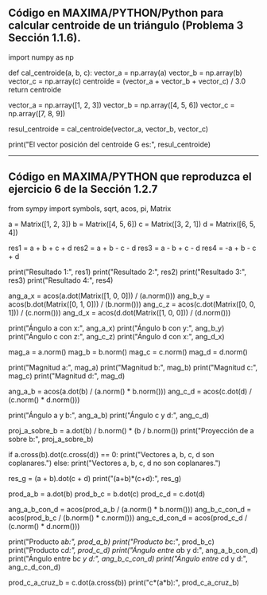 
Código en MAXIMA/PYTHON/Python para calcular centroide de un triángulo (Problema 3 Sección 1.1.6).
---------------------------------------------------------------------------------------------------
import numpy as np

def cal_centroide(a, b, c):
    vector_a = np.array(a)
    vector_b = np.array(b)
    vector_c = np.array(c)
    centroide = (vector_a + vector_b + vector_c) / 3.0
    return centroide

vector_a = np.array([1, 2, 3])
vector_b = np.array([4, 5, 6])
vector_c = np.array([7, 8, 9])

resul_centroide = cal_centroide(vector_a, vector_b, vector_c)

print("El vector posición del centroide G es:", resul_centroide)

-----------------------------------------------------------------------------------------
Código en MAXIMA/PYTHON que reproduzca el ejercicio 6 de la Sección 1.2.7
-----------------------------------------------------------------------------------------
from sympy import symbols, sqrt, acos, pi, Matrix

a = Matrix([1, 2, 3])
b = Matrix([4, 5, 6])
c = Matrix([3, 2, 1])
d = Matrix([6, 5, 4])

res1 = a + b + c + d
res2 = a + b - c - d
res3 = a - b + c - d
res4 = -a + b - c + d

print("Resultado 1:", res1)
print("Resultado 2:", res2)
print("Resultado 3:", res3)
print("Resultado 4:", res4)

ang_a_x = acos(a.dot(Matrix([1, 0, 0])) / (a.norm()))
ang_b_y = acos(b.dot(Matrix([0, 1, 0])) / (b.norm()))
ang_c_z = acos(c.dot(Matrix([0, 0, 1])) / (c.norm()))
ang_d_x = acos(d.dot(Matrix([1, 0, 0])) / (d.norm()))

print("Ángulo a con x:", ang_a_x)
print("Ángulo b con y:", ang_b_y)
print("Ángulo c con z:", ang_c_z)
print("Ángulo d con x:", ang_d_x)

mag_a = a.norm()
mag_b = b.norm()
mag_c = c.norm()
mag_d = d.norm()

print("Magnitud a:", mag_a)
print("Magnitud b:", mag_b)
print("Magnitud c:", mag_c)
print("Magnitud d:", mag_d)

ang_a_b = acos(a.dot(b) / (a.norm() * b.norm()))
ang_c_d = acos(c.dot(d) / (c.norm() * d.norm()))

print("Ángulo a y b:", ang_a_b)
print("Ángulo c y d:", ang_c_d)

proj_a_sobre_b = a.dot(b) / b.norm() * (b / b.norm())
print("Proyección de a sobre b:", proj_a_sobre_b)

if a.cross(b).dot(c.cross(d)) == 0:
    print("Vectores a, b, c, d son coplanares.")
else:
    print("Vectores a, b, c, d no son coplanares.")

res_g = (a + b).dot(c + d)
print("(a+b)*(c+d):", res_g)

prod_a_b = a.dot(b)
prod_b_c = b.dot(c)
prod_c_d = c.dot(d)

ang_a_b_con_d = acos(prod_a_b / (a.norm() * b.norm()))
ang_b_c_con_d = acos(prod_b_c / (b.norm() * c.norm()))
ang_c_d_con_d = acos(prod_c_d / (c.norm() * d.norm()))

print("Producto a*b:", prod_a_b)
print("Producto b*c:", prod_b_c)
print("Producto c*d:", prod_c_d)
print("Ángulo entre a*b y d:", ang_a_b_con_d)
print("Ángulo entre b*c y d:", ang_b_c_con_d)
print("Ángulo entre c*d y d:", ang_c_d_con_d)

prod_c_a_cruz_b = c.dot(a.cross(b))
print("c*(a*b):", prod_c_a_cruz_b)

